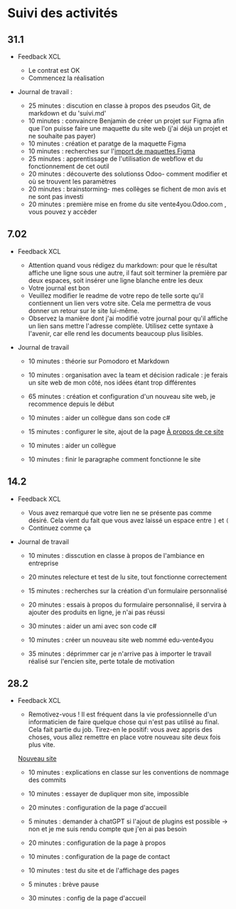 # Suivi des activités

## 31.1

- Feedback XCL
    - Le contrat est OK
    - Commencez la réalisation

- Journal de travail :
    - 25 minutes : discution en classe à propos des pseudos Git, de markdown et du 'suivi.md'  
    - 10 minutes : convaincre Benjamin de créer un projet sur Figma afin que l'on puisse faire une maquette du site web (j'ai déjà un projet et ne souhaite pas payer)  
    - 10 minutes : création et paratge de la maquette Figma  
    - 10 minutes : recherches sur l'[import de maquettes Figma](https://www.beryldesign.fr/post/convertir-nimporte-quel-site-en-maquettes-figma-avec-le-plugin-html-to-design)  
    - 25 minutes : apprentissage de l'utilisation de webflow et du fonctionnement de cet outil  
    - 20 minutes : découverte des solutionss Odoo- comment modifier et où se trouvent les paramètres  
    - 20 minutes : brainstorming- mes collèges se fichent de mon avis et ne sont pas investi  
    - 20 minutes : première mise en frome du site vente4you.Odoo.com , vous pouvez y accèder   

## 7.02

- Feedback XCL
    - Attention quand vous rédigez du markdown: pour que le résultat affiche une ligne sous une autre, il faut soit terminer la première par deux espaces, soit insérer une ligne blanche entre les deux
    - Votre journal est bon
    - Veuillez modifier le readme de votre repo de telle sorte qu'il contiennent un lien vers votre site. Cela me permettra de vous donner un retour sur le site lui-même.
    - Observez la manière dont j'ai modifié votre journal pour qu'il affiche un lien sans mettre l'adresse complète. Utilisez cette syntaxe à l'avenir, car elle rend les documents beaucoup plus lisibles.

- Journal de travail

    - 10 minutes : théorie sur Pomodoro et Markdown
	
	- 10 minutes : organisation avec la team et décision radicale : je ferais un site web de mon côté, nos idées étant trop différentes
	
	- 65 minutes : création et configuration d'un nouveau site web, je recommence depuis le début
	
	- 10 minutes : aider un collègue dans son code c#
	
	- 15 minutes : configurer le site, ajout de la page [À propos de ce site](https://vente4you.odoo.com/a-propos-de-ce-site)
	
	- 10 minutes : aider un collègue
	
	- 10 minutes : finir le paragraphe comment fonctionne le site

## 14.2

- Feedback XCL
    - Vous avez remarqué que votre lien ne se présente pas comme désiré. Cela vient du fait que vous avez laissé un espace entre `]` et `(` 
    - Continuez comme ça

- Journal de travail

    - 10 minutes : disscution en classe à propos de l'ambiance en entreprise
	
	- 20 minutes relecture et test de lu site, tout fonctionne correctement
	
	- 15 minutes : recherches sur la création d'un formulaire personnalisé
	
	- 20 minutes : essais à propos du formulaire personnalisé, il servira à ajouter des produits en ligne, je n'ai pas réussi
	
	- 30 minutes : aider un ami avec son code c#
	
	- 10 minutes : créer un nouveau site web nommé edu-vente4you
	
	- 35 minutes : déprimmer car je n'arrive pas à importer le travail réalisé sur l'encien site, perte totale de motivation

## 28.2

- Feedback XCL
    - Remotivez-vous ! Il est fréquent dans la vie professionnelle d'un informaticien de faire quelque chose qui n'est pas utilisé au final. Cela fait partie du job. Tirez-en le positif: vous avez appris des choses, vous allez remettre en place votre nouveau site deux fois plus vite.

	[Nouveau site](https://edu-vente4you.odoo.com)

	- 10 minutes : explications en classe sur les conventions de nommage des commits
	
	- 10 minutes : essayer de dupliquer mon site, impossible
	
	- 20 minutes : configuration de la page d'accueil
	
	- 5 minutes : demander à chatGPT si l'ajout de plugins est possible -> non et je me suis rendu compte que j'en ai pas besoin

	- 20 minutes : configuration de la page à propos
	
	- 10 minutes : configuration de la page de contact
	
	- 10 minutes : test du site et de l'affichage des pages
	
	- 5 minutes : brève pause
	
	- 30 minutes : config de la page d'accueil